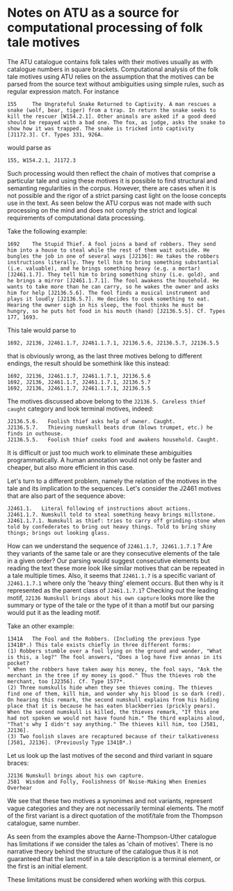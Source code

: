 # Notes on ATU as a source for computational processing of folk tale motives

The ATU catalogue contains folk tales with their motives usually as with catalogue numbers in square brackets. Computational analysis of the folk tale motives using ATU relies on the assumption that the motives can be parsed from the source text without ambiguities using simple rules, such as regular expression match. For instance

```
155     The Ungrateful Snake Returned to Captivity. A man rescues a snake (wolf, bear, tiger) from a trap. In return the snake seeks to kill the rescuer [W154.2.1]. Other animals are asked if a good deed should be repayed with a bad one. The fox, as judge, asks the snake to show how it was trapped. The snake is tricked into captivity [J1172.3]. Cf. Types 331, 926A.
```

would parse as

```
155, W154.2.1, J1172.3
```

Such processing would then reflect the chain of motives that comprise a particular tale and using these motives it is possible to find structural and semanting regularities in the corpus. However, there are cases when it is not possible and the rigor of a strict parsing cast light on the loose concepts use in the text. As seen below the ATU corpus was not made with such processing on the mind and does not comply the strict and logical requirements of computational data processing.

Take the following example:

```
1692    The Stupid Thief. A fool joins a band of robbers. They send him into a house to steal while the rest of them wait outside. He bungles the job in one of several ways [J2136]: He takes the robbers instructions literally. They tell him to bring something substantial (i.e. valuable), and he brings something heavy (e.g. a mortar) [J2461.1.7]. They tell him to bring something shiny (i.e. gold), and he brings a mirror [J2461.1.7.1]. The fool awakens the household. He wants to take more than he can carry, so he wakes the owner and asks him for help [J2136.5.6]. The fool finds a musical instrument and plays it loudly [J2136.5.7]. He decides to cook something to eat. Hearing the owner sigh in his sleep, the fool thinks he must be hungry, so he puts hot food in his mouth (hand) [J2136.5.5]. Cf. Types 177, 1693.
```

This tale would parse to

```
1692, J2136, J2461.1.7, J2461.1.7.1, J2136.5.6, J2136.5.7, J2136.5.5
```

that is obviously wrong, as the last three motives belong to different endings, the result should be somethink like this instead:

```
1692, J2136, J2461.1.7, J2461.1.7.1, J2136.5.6
1692, J2136, J2461.1.7, J2461.1.7.1, J2136.5.7
1692, J2136, J2461.1.7, J2461.1.7.1, J2136.5.5
```

The motives discussed above belong to the `J2136.5. Careless thief caught` category and look terminal motives, indeed:

```
J2136.5.6.   Foolish thief asks help of owner. Caught.
J2136.5.7.   Thieving numskull beats drum (blows trumpet, etc.) he finds in outhouse.
J2136.5.5.   Foolish thief cooks food and awakens household. Caught.
```

It is difficult or just too much work to eliminate these ambiguities programmatically. A human annotation would not only be faster and cheaper, but also more efficient in this case.

Let's turn to a different problem, namely the relation of the motives in the tale and its implication to the sequences. Let's consider the J2461 motives that are also part of the sequence above:

```
J2461.1.   Literal following of instructions about actions.
J2461.1.7. Numskull told to steal something heavy brings millstone.
J2461.1.7.1. Numskull as thief: tries to carry off grinding-stone when told by confederates to bring out heavy things. Told to bring shiny things; brings out looking glass.
```

How can we understand the sequence of `J2461.1.7, J2461.1.7.1` ? Are they variants of the same tale or are they consecutive elements of the tale in a given order?  Our parsing would suggest consecutive elements but reading the text these more look like similar motives that can be repeated in a tale multiple times. Also, it seems that `J2461.1.7` is a specific variant of `J2461.1.7.1` where only the 'heavy thing' element occurs. But then why is it represented as the parent class of `J2461.1.7.1`? Checking out the leading motif, `J2136 Numskull brings about his own capture` looks more like the summary or type of the tale or the type of it than a motif but our parsing would put it as the leading motif.

Take an other example:

```
1341A   The Fool and the Robbers. (Including the previous Type 1341B*.) This tale exists chiefly in three different forms:
(1) Robbers stumble over a fool lying on the ground and wonder, "What is this, a log?" The fool answers, "Does a log have five annas in its pocket?
" When the robbers have taken away his money, the fool says, "Ask the merchant in the tree if my money is good." Thus the thieves rob the merchant, too [J2356]. Cf. Type 1577*.
(2) Three numskulls hide when they see thieves coming. The thieves find one of them, kill him, and wonder why his blood is so dark (red). On hearing this remark, the second numskull explains from his hiding place that it is because he has eaten blackberries (prickly pears). When the second numskull is killed, the thieves remark, "If this one had not spoken we would not have found him." The third explains aloud, "That's why I didn't say anything." The thieves kill him, too [J581, J2136].
(3) Two foolish slaves are recaptured because of their talkativeness [J581, J2136]. (Previously Type 1341B*.)

```

Let us look up the last motives of the second and third variant in square braces:

```
J2136 Numskull brings about his own capture.
J581  Wisdom and Folly, Foolishness Of Noise-Making When Enemies Overhear
```

We see that these two motives a synonimes and not variants, represent vague categories and they are not necessarily terminal elements. The motif of the first variant is a direct quotation of the motif/tale from the Thompson catalogue, same number.

As seen from the examples above the Aarne-Thompson-Uther catalogue has limitations if we consider the tales as 'chain of motives'. There is no narrative theory behind the structure of the catalogue thus it is not guaranteed that the last motif in a tale description is a terminal element, or the first is an initial element.

These limitations must be considered when working with this corpus.
